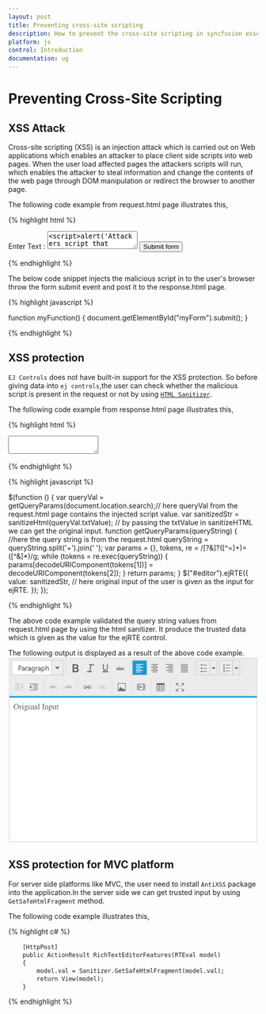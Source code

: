 ```yaml
---
layout: post
title: Preventing cross-site scripting
description: How to prevent the cross-site scripting in syncfusion essential js widgets during application loading or dynamically.
platform: js
control: Introduction
documentation: ug
---
```


# Preventing Cross-Site Scripting

## XSS Attack

Cross-site scripting (XSS) is an injection attack which is carried out on Web applications which enables an attacker to place client side scripts into web pages. When the user load affected pages the attackers scripts will run, which enables the attacker to steal information and change the contents of the web page through DOM manipulation or redirect the browser to another page.

The following code example from request.html page illustrates this,

{% highlight html %}

<form id="myForm" action="response.html">
        Enter Text : <textarea name="txtValue"><script>alert('Attackers script that gather user information');</script>Original Input</textarea>
        <input type="button" onclick="myFunction()" value="Submit form"></input>
    </form>

 {% endhighlight %}

The below code snippet injects the malicious script in to the user's browser throw the form submit event and post it to the response.html page.

{% highlight javascript %}

   function myFunction() {
            document.getElementById("myForm").submit();
        }

{% endhighlight %}

## XSS protection

`EJ Controls` does not have built-in support for the XSS protection. So before giving data into `ej controls`,the user can check whether the malicious script is present in the request or not by using [`HTML Sanitizer`](https://www.npmjs.com/package/sanitize-html "HTML Sanitizer").

The following code example from response.html page illustrates this,

{% highlight html %}

<body>
    <textarea id="editor"></textarea>
 </body>

{% endhighlight %}   


{% highlight javascript %}
 
 $(function () {
            var queryVal = getQueryParams(document.location.search);// here queryVal from the request.html page contains the injected script value.
            var sanitizedStr = sanitizeHtml(queryVal.txtValue); // by passing the txtValue in sanitizeHTML we can get the original input.
            function getQueryParams(queryString) {  //here the query string is from the request.html 
                queryString = queryString.split('+').join(' ');
                var params = {}, tokens, re = /[?&]?([^=]+)=([^&]*)/g;
                while (tokens = re.exec(queryString)) {
                    params[decodeURIComponent(tokens[1])] = decodeURIComponent(tokens[2]);
                }
                return params;
            }
            $("#editor").ejRTE({
                value: sanitizedStr, // here original input of the user is given as the input for ejRTE.
            });
        });
 
{% endhighlight %}

The above code example validated the query string values from request.html page by using the html sanitizer. It produce the trusted data which is given as the value for the ejRTE control.

The following output is displayed as a result of the above code example.
![](XSS-Security_images/rte.png)

## XSS protection for MVC platform

For server side platforms like MVC, the user need to install `AntiXSS` package into the application.In the server side we can get trusted input by using `GetSafeHtmlFragment` method. 

The following code example illustrates this,

{% highlight c# %}

        [HttpPost]
        public ActionResult RichTextEditorFeatures(RTEval model)
        {
            model.val = Sanitizer.GetSafeHtmlFragment(model.val);
            return View(model);
        }

{% endhighlight %}        